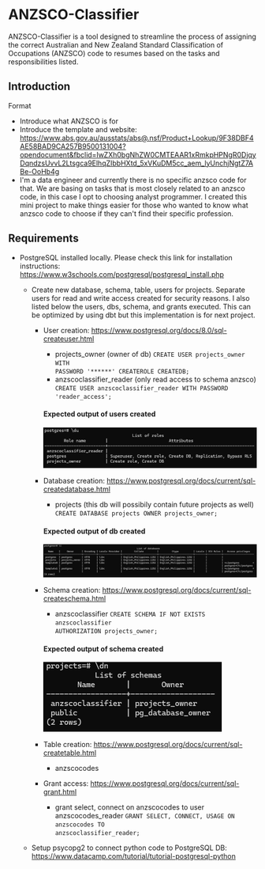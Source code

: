 # ANZSCO-Classifier
ANZSCO-Classifier is a tool designed to streamline the process of assigning the correct Australian and New Zealand Standard Classification of Occupations (ANZSCO) code to resumes based on the tasks and responsibilities listed.

## Introduction
Format
- Introduce what ANZSCO is for
- Introduce the template and website: https://www.abs.gov.au/ausstats/abs@.nsf/Product+Lookup/9F38DBF4AE58BAD9CA257B9500131004?opendocument&fbclid=IwZXh0bgNhZW0CMTEAAR1xRmkpHPNgR0DjqyDqndzsUvvL2Ltsgca9ElhqZIbbHXtd_5xVKuDM5cc_aem_lyUnchjNgtZ7ABe-OoHb4g
- I'm a data engineer and currently there is no specific anzsco code for that. We are basing on tasks that is most closely related to an anzsco code, in this case I opt to choosing analyst programmer. I created this mini project to make things easier for those who wanted to know what anzsco code to choose if they can't find their specific profession.

## Requirements
- PostgreSQL installed locally. Please check this link for installation instructions: https://www.w3schools.com/postgresql/postgresql_install.php

    - Create new database, schema, table, users for projects. Separate users for read and write access created for security reasons. I also listed below the users, dbs, schema, and grants executed. This can be optimized by using dbt but this implementation is for next project.

        - User creation: https://www.postgresql.org/docs/8.0/sql-createuser.html
            - projects_owner (owner of db) 
             <code>CREATE USER projects_owner WITH PASSWORD '******' CREATEROLE CREATEDB;</code>
            - anzscoclassifier_reader (only read access to schema anzsco)
             <code>CREATE USER anzscoclassifier_reader WITH PASSWORD 'reader_access';</code>
            #### Expected output of users created
            ![Expected Output](user_creation.png)

        - Database creation: https://www.postgresql.org/docs/current/sql-createdatabase.html
            - projects (this db will possibily contain future projects as well)
             <code>CREATE DATABASE projects OWNER projects_owner;</code>
            #### Expected output of db created
            ![Expected Output](db_creation.png)

        - Schema creation: https://www.postgresql.org/docs/current/sql-createschema.html
            - anzscoclassifier
             <code>CREATE SCHEMA IF NOT EXISTS anzscoclassifier AUTHORIZATION projects_owner;</code>
            #### Expected output of schema created
            ![alt text](schema_creation.png)

        - Table creation: https://www.postgresql.org/docs/current/sql-createtable.html
            - anzscocodes

        - Grant access: https://www.postgresql.org/docs/current/sql-grant.html
            - grant select, connect on anzscocodes to user anzscocodes_reader
             <code>GRANT SELECT, CONNECT, USAGE ON anzscocodes TO anzscoclassifier_reader;</code>

    - Setup psycopg2 to connect python code to PostgreSQL DB: https://www.datacamp.com/tutorial/tutorial-postgresql-python

